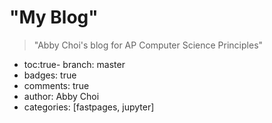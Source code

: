 # "My Blog"
> "Abby Choi's blog for AP Computer Science Principles"

- toc:true- branch: master
- badges: true
- comments: true
- author: Abby Choi
- categories: [fastpages, jupyter]